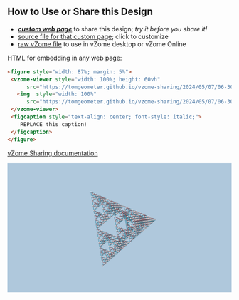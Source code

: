 
## How to Use or Share this Design

 - [***custom web page***][post] to share this design; *try it before you share it!*
 - [source file for that custom page][source]; click to customize
 - [raw vZome file][raw] to use in vZome desktop or vZome Online
 
 HTML for embedding in any web page:
 ```html
<figure style="width: 87%; margin: 5%">
  <vzome-viewer style="width: 100%; height: 60vh"
       src="https://tomgeometer.github.io/vzome-sharing/2024/05/07/06-30-27-Frac5/Frac5.vZome" >
    <img  style="width: 100%"
       src="https://tomgeometer.github.io/vzome-sharing/2024/05/07/06-30-27-Frac5/Frac5.png" >
  </vzome-viewer>
  <figcaption style="text-align: center; font-style: italic;">
     REPLACE this caption!
  </figcaption>
</figure>
 ```

[vZome Sharing documentation](https://vzome.github.io/vzome/sharing.html#how-it-works)

![Image](<Frac5.png>)


[post]: <https://tomgeometer.github.io/vzome-sharing/2024/05/07/Frac5-06-30-27.html>
[source]: <https://github.com/tomgeometer/vzome-sharing/edit/main/_posts/2024-05-07-Frac5-06-30-27.md>
[raw]: <https://raw.githubusercontent.com/tomgeometer/vzome-sharing/main/2024/05/07/06-30-27-Frac5/Frac5.vZome>
